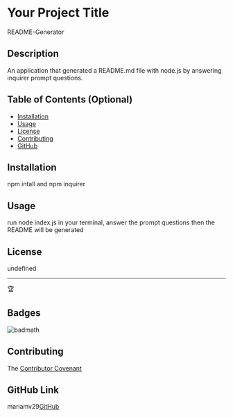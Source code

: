 
# Your Project Title
README-Generator 

## Description 

An application that generated a README.md file with node.js by answering inquirer prompt questions.

## Table of Contents (Optional)

* [Installation](#installation)
* [Usage](#usage)
* [License](#license)
* [Contributing](#contribor)
* [GitHub](#github)


## Installation
npm intall and npm inquirer

## Usage 

run node index.js in your terminal, answer the prompt questions then the README will be generated 


## License
undefined

----------------

🏆 

## Badges



![badmath](https://img.shields.io/github/languages/top/nielsenjared/badmath)


## Contributing
 The [Contributor Covenant](https://www.contributor-covenant.org/) 

## GitHub Link
mariamv29[GitHub](http://github.com)